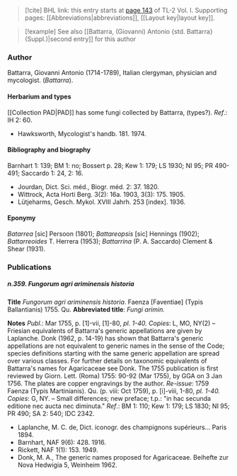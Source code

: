 > [!cite] BHL link: this entry starts at [page 143](https://www.biodiversitylibrary.org/item/103414#page/191/mode/1up) of TL-2 Vol. I.
> Supporting pages: [[Abbreviations|abbreviations]], [[Layout key|layout key]].

> [!example] See also [[Battarra, (Giovanni) Antonio {std. Battarra} (Suppl.)|second entry]] for this author

### Author

Battarra, Giovanni Antonio (1714-1789), Italian clergyman, physician and mycologist. (*Battarra*).

#### Herbarium and types

[[Collection PAD|PAD]] has some fungi collected by Battarra, (types?).
*Ref*.: IH 2: 60.
- Hawksworth, Mycologist's handb. 181. 1974.

#### Bibliography and biography

Barnhart 1: 139; BM 1: no; Bossert p. 28; Kew 1: 179; LS 1930; NI 95; PR 490-491; Saccardo 1: 24, 2: 16.
- Jourdan, Dict. Sci. méd., Biogr. méd. 2: 37. 1820.
- Wittrock, Acta Horti Berg. 3(2): 16a. 1903, 3(3): 175. 1905.
- Lütjeharms, Gesch. Mykol. XVIII Jahrh. 253 \[index\]. 1936.

#### Eponymy

*Batarrea* \[sic\] Persoon (1801); *Battareopsis* \[sic\] Hennings (1902); *Battarreoides* T. Herrera (1953); *Battarrina* (P. A. Saccardo) Clement & Shear (1931).

### Publications

##### n.359. Fungorum agri ariminensis historia

**Title**
*Fungorum agri ariminensis historia*. Faenza \[Faventiae\] (Typis Ballantianis) 1755. Qu.
**Abbreviated title**: *Fungi arimin.*

**Notes**
*Publ*.: Mar 1755, p. \[1\]-vii, \[1\]-80, *pl. 1-40. Copies*: L, MO, NY(2) – Friesian equivalents of Battarra's generic appellations are given by Laplanche. Donk (1962, p. 14-19) has shown that Battarra's generic appellations are not equivalent to generic names in the sense of the Code; species definitions starting with the same generic appellation are spread over various classes. For further details on taxonomic equivalents of Battarra's names for Agaricaceae see Donk. The 1755 publication is first reviewed by Giorn. Lett. (Roma) 1755: 90-92 (Mar 1755), by GGA on 3 Jan 1756. The plates are copper engravings by the author.
*Re-issue*: 1759 Faenza (Typis Martinianis). Qu. (p. viii: Oct 1759), p. \[i\]-viii, 1-80, *pl. 1-40. Copies*: G, NY. – Small differences; new preface; t.p.: "in hac secunda editione nec aucta nec diminuta."
*Ref*.: BM 1: 110; Kew 1: 179; LS 1830; NI 95; PR 490; SA 2: 540; IDC 2342.
- Laplanche, M. C. de, Dict. iconogr. des champignons supérieurs... Paris 1894.
- Barnhart, NAF 9(6): 428. 1916.
- Rickett, NAF 1(1): 153. 1949.
- Donk, M. A., The generic names proposed for Agaricaceae. Beihefte zur Nova Hedwigia 5, Weinheim 1962.

